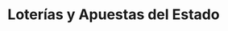 ---
title: "Loterías y Apuestas del Estado"
url: /elche-elx/loterias-y-apuestas-del-estado/
shop: lotería
---